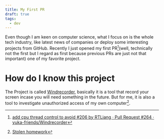 ```yaml
---
title: My First PR
draft: true
tags:
  - dev
---
```

Even though I am keen on computer science, what I focus on is the whole tech industry, like latest news of companies or deploy some interesting projects from GitHub. Recently I just opened my first PR[^1](well, technically not the first but I regard as first because previous PRs are just not that important) one of my favorite project. 
# How do I know this project
The Project is called [Windrecorder](https://github.com/yuka-friends/Windrecorder), basically it is a tool that record your screen incase you will need something in the future. But for me, it is also a tool to investigate unauthorized access of my own computer[^2].



[^1]: [add cpu thread control to avoid #206 by RTLiang · Pull Request #264 · yuka-friends/Windrecorder](https://github.com/yuka-friends/Windrecorder/pull/264)
[^2]: [Stolen homework](Stolen%20homework.md)